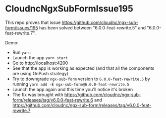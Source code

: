 # CloudncNgxSubFormIssue195

This repo proves that issue https://github.com/cloudnc/ngx-sub-form/issues/195 has been solved between "6.0.0-feat-rewrite.5" and "6.0.0-feat-rewrite.7".

Demo:

- Run `yarn`
- Launch the app `yarn start`
- Go to http://localhost:4200
- See that the app is working as expected (and that all the components are using OnPush strategy)
- Try to downgrade `ngx-sub-form` version to `6.0.0-feat-rewrite.5` by running `yarn add -E ngx-sub-form@6.0.0-feat-rewrite.5`
- Launch the app again and this time you'll notice it's broken
- The fix was brought with https://github.com/cloudnc/ngx-sub-form/releases/tag/v6.0.0-feat-rewrite.6 and https://github.com/cloudnc/ngx-sub-form/releases/tag/v6.0.0-feat-rewrite.7

